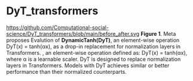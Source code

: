 # DyT_transformers
https://github.com/Computational-social-science/DyT_transformers/blob/main/before_after.svg
**Figure 1**. Meta proposes Evalution of **DynamicTanh(DyT)**, an element-wise operation DyT(x) = tanh(αx), as a drop-in replacement for normalization layers in Transformers. , an element-wise operation defined as: DyT(x) = tanh(αx), where α is a learnable scaler. DyT is designed to replace normalization layers in Transformers. Models with DyT achieves similar or better performance than their normalized counterparts.
